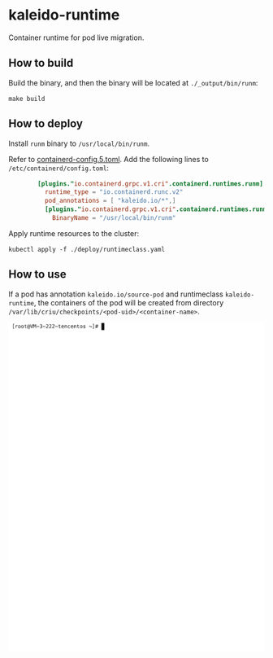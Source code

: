 # kaleido-runtime

Container runtime for pod live migration.

## How to build

Build the binary, and then the binary will be located at `./_output/bin/runm`:

```shell
make build
```

## How to deploy

Install `runm` binary to `/usr/local/bin/runm`.

Refer to [containerd-config.5.toml](https://github.com/containerd/containerd/blob/main/docs/man/containerd-config.toml.5.md). Add the following lines to `/etc/containerd/config.toml`:

```toml
        [plugins."io.containerd.grpc.v1.cri".containerd.runtimes.runm]
          runtime_type = "io.containerd.runc.v2"
          pod_annotations = [ "kaleido.io/*",]
          [plugins."io.containerd.grpc.v1.cri".containerd.runtimes.runm.options]
            BinaryName = "/usr/local/bin/runm"
```

Apply runtime resources to the cluster:

```shell
kubectl apply -f ./deploy/runtimeclass.yaml
```

## How to use

If a pod has annotation `kaleido.io/source-pod` and runtimeclass `kaleido-runtime`, the containers of the pod will be created from directory `/var/lib/criu/checkpoints/<pod-uid>/<container-name>`.

![demo](./images/demo.gif)

